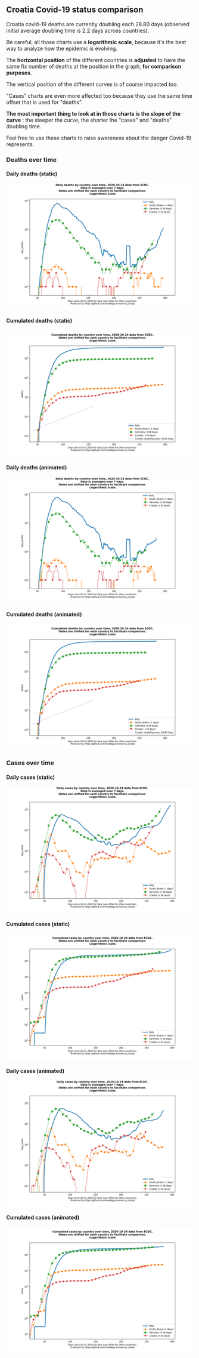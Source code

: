 ## Croatia Covid-19 status comparison 

Croatia covid-19 deaths are currently doubling each 28.80 days (observed initial average doubling time is 2.2 days across countries).



Be careful, all those charts use a **logarithmic scale**, because it's the best way to analyze how the epidemic is evolving.
 
The **horizontal position** of the different countries is **adjusted** to have the same fix number of deaths at the position in the graph, **for comparison purposes**.

The vertical position of the different curves is of course impacted too.

"Cases" charts are even more affected too because they use the same time offset that is used for "deaths".

**The most important thing to look at in those charts is the slope of the curve** : the steeper the curve, the shorter the "cases" and "deaths" doubling time.

Feel free to use these charts to raise awareness about the danger Covid-19 represents. 


 
### Deaths over time
 
#### Daily deaths (static)
![Croatia covid-19 daily deaths static chart](https://raw.githubusercontent.com/madlag/coronavirus_study/master/notebooks/graphs/2020-10-24/countries/Croatia/2020-10-24_Croatia_day_deaths.png "Croatia covid-19 day_deaths static chart")   
 
#### Cumulated deaths (static)
![Croatia covid-19 cumulated deaths static chart](https://raw.githubusercontent.com/madlag/coronavirus_study/master/notebooks/graphs/2020-10-24/countries/Croatia/2020-10-24_Croatia_deaths.png "Croatia covid-19 deaths static chart")   
 
#### Daily deaths (animated)
![Croatia covid-19 daily deaths animated chart](https://raw.githubusercontent.com/madlag/coronavirus_study/master/notebooks/graphs/2020-10-24/countries/Croatia/2020-10-24_Croatia_day_deaths.gif "Croatia covid-19 day_deaths animated chart")   
 
#### Cumulated deaths (animated)
![Croatia covid-19 cumulated deaths animated chart](https://raw.githubusercontent.com/madlag/coronavirus_study/master/notebooks/graphs/2020-10-24/countries/Croatia/2020-10-24_Croatia_deaths.gif "Croatia covid-19 deaths animated chart")   

 
### Cases over time
 
#### Daily cases (static)
![Croatia covid-19 daily cases static chart](https://raw.githubusercontent.com/madlag/coronavirus_study/master/notebooks/graphs/2020-10-24/countries/Croatia/2020-10-24_Croatia_day_cases.png "Croatia covid-19 day_cases static chart")   
 
#### Cumulated cases (static)
![Croatia covid-19 cumulated cases static chart](https://raw.githubusercontent.com/madlag/coronavirus_study/master/notebooks/graphs/2020-10-24/countries/Croatia/2020-10-24_Croatia_cases.png "Croatia covid-19 cases static chart")   
 
#### Daily cases (animated)
![Croatia covid-19 daily cases animated chart](https://raw.githubusercontent.com/madlag/coronavirus_study/master/notebooks/graphs/2020-10-24/countries/Croatia/2020-10-24_Croatia_day_cases.gif "Croatia covid-19 day_cases animated chart")   
 
#### Cumulated cases (animated)
![Croatia covid-19 cumulated cases animated chart](https://raw.githubusercontent.com/madlag/coronavirus_study/master/notebooks/graphs/2020-10-24/countries/Croatia/2020-10-24_Croatia_cases.gif "Croatia covid-19 cases animated chart")   

